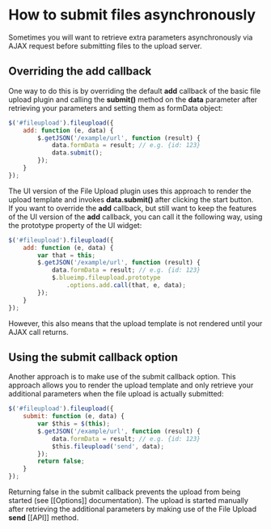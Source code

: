 # How to submit files asynchronously
Sometimes you will want to retrieve extra parameters asynchronously via AJAX request before submitting files to the upload server.

## Overriding the add callback
One way to do this is by overriding the default **add** callback of the basic file upload plugin and calling the **submit()** method on the **data** parameter after retrieving your parameters and setting them as formData object:

```js
$('#fileupload').fileupload({
    add: function (e, data) {
        $.getJSON('/example/url', function (result) {
            data.formData = result; // e.g. {id: 123}
            data.submit();
        });
    } 
});
```

The UI version of the File Upload plugin uses this approach to render the upload template and invokes **data.submit()** after clicking the start button.  
If you want to override the **add** callback, but still want to keep the features of the UI version of the **add** callback, you can call it the following way, using the prototype property of the UI widget:

```js
$('#fileupload').fileupload({
    add: function (e, data) {
        var that = this;
        $.getJSON('/example/url', function (result) {
            data.formData = result; // e.g. {id: 123}
            $.blueimp.fileupload.prototype
                .options.add.call(that, e, data);
        });
    } 
});
```

However, this also means that the upload template is not rendered until your AJAX call returns.

## Using the submit callback option
Another approach is to make use of the submit callback option. This approach allows you to render the upload template and only retrieve your additional parameters when the file upload is actually submitted:

```js
$('#fileupload').fileupload({
    submit: function (e, data) {
        var $this = $(this);
        $.getJSON('/example/url', function (result) {
            data.formData = result; // e.g. {id: 123}
            $this.fileupload('send', data);
        });
        return false;
    } 
});
```

Returning false in the submit callback prevents the upload from being started (see [[Options]] documentation). The upload is started manually after retrieving the additional parameters by making use of the File Upload **send** [[API]] method.